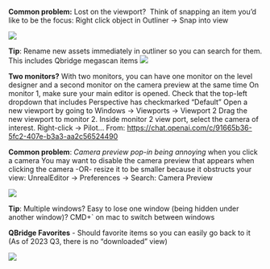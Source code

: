 **Common problem:** Lost on the viewport? 
Think of snapping an item you’d like to be the focus:
Right click object in Outliner → Snap into view

![](https://i.imgur.com/m8KcaVf.png)

**Tip**: Rename new assets immediately in outliner so you can search for them. This includes Qbridge megascan items
![](https://i.imgur.com/rgfBXD9.png)




**Two monitors?**
With two monitors, you can have one monitor on the level designer and a second monitor on the camera preview at the same time
On monitor 1, make sure your main editor is opened. Check that the top-left dropdown that includes Perspective has checkmarked “Default”
Open a new viewport by going to Windows → Viewports → Viewport 2
Drag the new viewport to monitor 2. Inside monitor 2 view port, select the camera of interest. Right-click → Pilot...
From: https://chat.openai.com/c/91665b36-5fc2-407e-b3a3-aa2c56524490

**Common problem**: *Camera preview pop-in being annoying* when you click a camera
You may want to disable the camera preview that appears when clicking the camera -OR- resize it to be smaller because it obstructs your view:
UnrealEditor → Preferences → Search: Camera Preview

![](https://i.imgur.com/uxDGsGV.png)



**Tip**: Multiple windows? Easy to lose one window (being hidden under another window)?
CMD+` on mac to switch between windows


**QBridge Favorites** - Should favorite items so you can easily go back to it (As of 2023 Q3, there is no “downloaded” view)

![](https://i.imgur.com/jwOoEcq.png)
